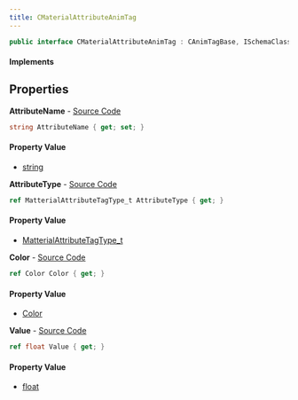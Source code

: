 ```yaml
---
title: CMaterialAttributeAnimTag
---
```


```csharp
public interface CMaterialAttributeAnimTag : CAnimTagBase, ISchemaClass<CAnimTagBase>, ISchemaClass<CMaterialAttributeAnimTag>, ISchemaField, ISchemaClass, INativeHandle
```

#### Implements

## Properties

**AttributeName** - [Source Code](https://github.com/swiftly-solution/swiftlys2/blob/main/managed/src/SwiftlyS2.Generated/Schemas/Interfaces/CMaterialAttributeAnimTag.cs#L16)

```csharp
string AttributeName { get; set; }
```

#### Property Value

- [string](https://learn.microsoft.com/dotnet/api/system.string)

**AttributeType** - [Source Code](https://github.com/swiftly-solution/swiftlys2/blob/main/managed/src/SwiftlyS2.Generated/Schemas/Interfaces/CMaterialAttributeAnimTag.cs#L18)

```csharp
ref MatterialAttributeTagType_t AttributeType { get; }
```

#### Property Value

- [MatterialAttributeTagType_t](/docs/api/shared/schemadefinitions/matterialattributetagtype_t)

**Color** - [Source Code](https://github.com/swiftly-solution/swiftlys2/blob/main/managed/src/SwiftlyS2.Generated/Schemas/Interfaces/CMaterialAttributeAnimTag.cs#L22)

```csharp
ref Color Color { get; }
```

#### Property Value

- [Color](/docs/api/shared/natives/color)

**Value** - [Source Code](https://github.com/swiftly-solution/swiftlys2/blob/main/managed/src/SwiftlyS2.Generated/Schemas/Interfaces/CMaterialAttributeAnimTag.cs#L20)

```csharp
ref float Value { get; }
```

#### Property Value

- [float](https://learn.microsoft.com/dotnet/api/system.single)

